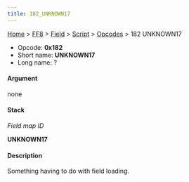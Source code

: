 ```yaml
---
title: 182_UNKNOWN17
---
```


[Home](../../../../index.md) > [FF8](../../../../FF8.md) > [Field](../../../Field.md) > [Script](../../Script.md) > [Opcodes](../Opcodes.md) > 182 UNKNOWN17

-   Opcode: **0x182**
-   Short name: **UNKNOWN17**
-   Long name: ?

#### Argument

none

#### Stack

  
*Field map ID*

**UNKNOWN17**

#### Description

Something having to do with field loading.
